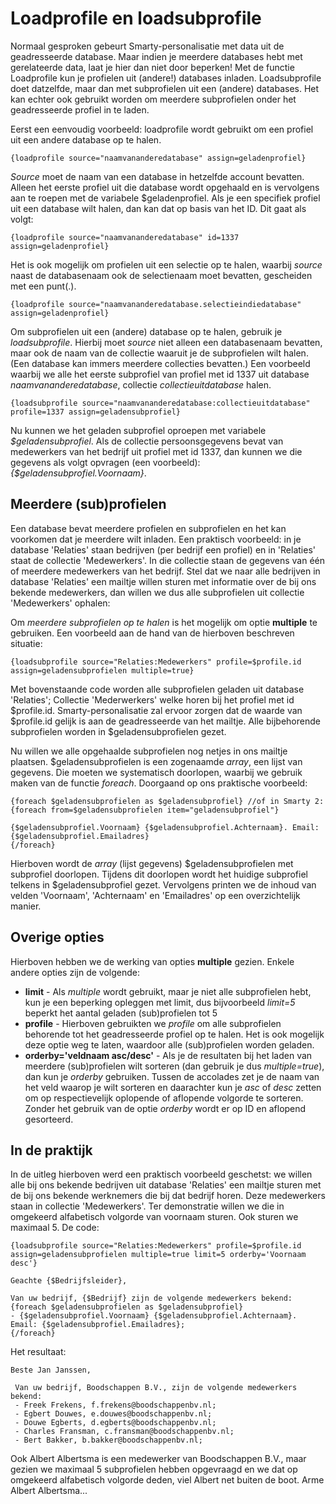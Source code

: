 # Loadprofile en loadsubprofile
Normaal gesproken gebeurt Smarty-personalisatie met data uit de
geadresseerde database. Maar indien je meerdere databases hebt met
gerelateerde data, laat je hier dan niet door beperken! Met de functie
Loadprofile kun je profielen uit (andere!) databases inladen.
Loadsubprofile doet datzelfde, maar dan met subprofielen uit een
(andere) databases. Het kan echter ook gebruikt worden om meerdere
subprofielen onder het geadresseerde profiel in te laden.

Eerst een eenvoudig voorbeeld: loadprofile wordt gebruikt om een profiel
uit een andere database op te halen.

`{loadprofile source="naamvananderedatabase" assign=geladenprofiel}`

*Source* moet de naam van een database in hetzelfde account bevatten.
Alleen het eerste profiel uit die database wordt opgehaald en is
vervolgens aan te roepen met de variabele $geladenprofiel. Als je een
specifiek profiel uit een database wilt halen, dan kan dat op basis van
het ID. Dit gaat als volgt:

`{loadprofile source="naamvananderedatabase" id=1337 assign=geladenprofiel}`

Het is ook mogelijk om profielen uit een selectie op te halen, waarbij
*source* naast de databasenaam ook de selectienaam moet bevatten,
gescheiden met een punt(.).

`{loadprofile source="naamvananderedatabase.selectieindiedatabase" assign=geladenprofiel}`

Om subprofielen uit een (andere) database op te halen, gebruik je
*loadsubprofile*. Hierbij moet *source* niet alleen een databasenaam
bevatten, maar ook de naam van de collectie waaruit je de subprofielen
wilt halen. (Een database kan immers meerdere collecties bevatten.) Een
voorbeeld waarbij we alle het eerste subprofiel van profiel met id 1337
uit database *naamvananderedatabase*, collectie *collectieuitdatabase*
halen.

`{loadsubprofile source="naamvananderedatabase:collectieuitdatabase" profile=1337 assign=geladensubprofiel}`

Nu kunnen we het geladen subprofiel oproepen met variabele
*$geladensubprofiel*. Als de collectie persoonsgegevens bevat van
medewerkers van het bedrijf uit profiel met id 1337, dan kunnen we die
gegevens als volgt opvragen (een voorbeeld):
*{$geladensubprofiel.Voornaam}*.

## Meerdere (sub)profielen

Een database bevat meerdere profielen en subprofielen en het kan
voorkomen dat je meerdere wilt inladen. Een praktisch voorbeeld: in je
database 'Relaties' staan bedrijven (per bedrijf een profiel) en in
'Relaties' staat de collectie 'Medewerkers'. In die collectie staan de
gegevens van één of meerdere medewerkers van het bedrijf. Stel dat we
naar alle bedrijven in database 'Relaties' een mailtje willen sturen met
informatie over de bij ons bekende medewerkers, dan willen we dus alle
subprofielen uit collectie 'Medewerkers' ophalen:

Om *meerdere subprofielen op te halen* is het mogelijk om optie
**multiple** te gebruiken. Een voorbeeld aan de hand van de hierboven
beschreven situatie:

`{loadsubprofile source="Relaties:Medewerkers" profile=$profile.id assign=geladensubprofielen multiple=true}`

Met bovenstaande code worden alle subprofielen geladen uit database
'Relaties'; Collectie 'Mederwerkers' welke horen bij het profiel met id
$profile.id. Smarty-personalisatie zal ervoor zorgen dat de waarde van
$profile.id gelijk is aan de geadresseerde van het mailtje. Alle
bijbehorende subprofielen worden in $geladensubprofielen gezet.

Nu willen we alle opgehaalde subprofielen nog netjes in ons mailtje
plaatsen. $geladensubprofielen is een zogenaamde *array*, een lijst van
gegevens. Die moeten we systematisch doorlopen, waarbij we gebruik maken
van de functie *foreach*. Doorgaand op ons praktische voorbeeld:

    {foreach $geladensubprofielen as $geladensubprofiel} //of in Smarty 2: {foreach from=$geladensubprofielen item="geladensubprofiel"}

    {$geladensubprofiel.Voornaam} {$geladensubprofiel.Achternaam}. Email: {$geladensubprofiel.Emailadres}
    {/foreach}

Hierboven wordt de *array* (lijst gegevens) $geladensubprofielen met
subprofiel doorlopen. Tijdens dit doorlopen wordt het huidige subprofiel
telkens in $geladensubprofiel gezet. Vervolgens printen we de inhoud
van velden 'Voornaam', 'Achternaam' en 'Emailadres' op een
overzichtelijk manier.

## Overige opties

Hierboven hebben we de werking van opties **multiple** gezien. Enkele
andere opties zijn de volgende:

-   **limit** - Als *multiple* wordt gebruikt, maar je niet alle
    subprofielen hebt, kun je een beperking opleggen met limit, dus
    bijvoorbeeld *limit=5* beperkt het aantal geladen (sub)profielen tot
    5
-   **profile** - Hierboven gebruikten we *profile* om alle subprofielen
    behorende tot het geadresseerde profiel op te halen. Het is ook
    mogelijk deze optie weg te laten, waardoor alle (sub)profielen
    worden geladen.
-   **orderby='veldnaam asc/desc'** - Als je de resultaten bij het laden
    van meerdere (sub)profielen wilt sorteren (dan gebruik je dus
    *multiple=true*), dan kun je *orderby* gebruiken. Tussen de
    accolades zet je de naam van het veld waarop je wilt sorteren en
    daarachter kun je *asc* of *desc* zetten om op respectievelijk
    oplopende of aflopende volgorde te sorteren. Zonder het gebruik van
    de optie *orderby* wordt er op ID en aflopend gesorteerd.

## In de praktijk

In de uitleg hierboven werd een praktisch voorbeeld geschetst: we willen
alle bij ons bekende bedrijven uit database 'Relaties' een mailtje
sturen met de bij ons bekende werknemers die bij dat bedrijf horen. Deze
medewerkers staan in collectie 'Medewerkers'. Ter demonstratie willen we
die in omgekeerd alfabetisch volgorde van voornaam sturen. Ook sturen we
maximaal 5. De code:

    {loadsubprofile source="Relaties:Medewerkers" profile=$profile.id assign=geladensubprofielen multiple=true limit=5 orderby='Voornaam desc'}

    Geachte {$Bedrijfsleider},

    Van uw bedrijf, {$Bedrijf} zijn de volgende medewerkers bekend:
    {foreach $geladensubprofielen as $geladensubprofiel}
    - {$geladensubprofiel.Voornaam} {$geladensubprofiel.Achternaam}. Email: {$geladensubprofiel.Emailadres};
    {/foreach}

Het resultaat:

    Beste Jan Janssen,

     Van uw bedrijf, Boodschappen B.V., zijn de volgende medewerkers
    bekend:
     - Freek Frekens, f.frekens@boodschappenbv.nl;
     - Egbert Douwes, e.douwes@boodschappenbv.nl;
     - Douwe Egberts, d.egberts@boodschappenbv.nl;
     - Charles Fransman, c.fransman@boodschappenbv.nl;
     - Bert Bakker, b.bakker@boodschappenbv.nl;

Ook Albert Albertsma is een medewerker van Boodschappen B.V., maar
gezien we maximaal 5 subprofielen hebben opgevraagd en we dat op
omgekeerd alfabetisch volgorde deden, viel Albert net buiten de boot.
Arme Albert Albertsma...
